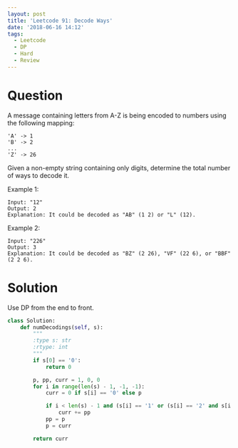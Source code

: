 ```yaml
---
layout: post
title: 'Leetcode 91: Decode Ways'
date: '2018-06-16 14:12'
tags:
  - Leetcode
  - DP
  - Hard
  - Review
---
```


# Question
A message containing letters from A-Z is being encoded to numbers using the following mapping:

```
'A' -> 1
'B' -> 2
...
'Z' -> 26
```

Given a non-empty string containing only digits, determine the total number of ways to decode it.

Example 1:
```
Input: "12"
Output: 2
Explanation: It could be decoded as "AB" (1 2) or "L" (12).
```

Example 2:

```
Input: "226"
Output: 3
Explanation: It could be decoded as "BZ" (2 26), "VF" (22 6), or "BBF" (2 2 6).
```

# Solution
Use DP from the end to front.
```python
class Solution:
    def numDecodings(self, s):
        """
        :type s: str
        :rtype: int
        """
        if s[0] == '0':
            return 0

        p, pp, curr = 1, 0, 0
        for i in range(len(s) - 1, -1, -1):
            curr = 0 if s[i] == '0' else p

            if i < len(s) - 1 and (s[i] == '1' or (s[i] == '2' and s[i + 1] < '7')):
                curr += pp
            pp = p
            p = curr

        return curr
```
